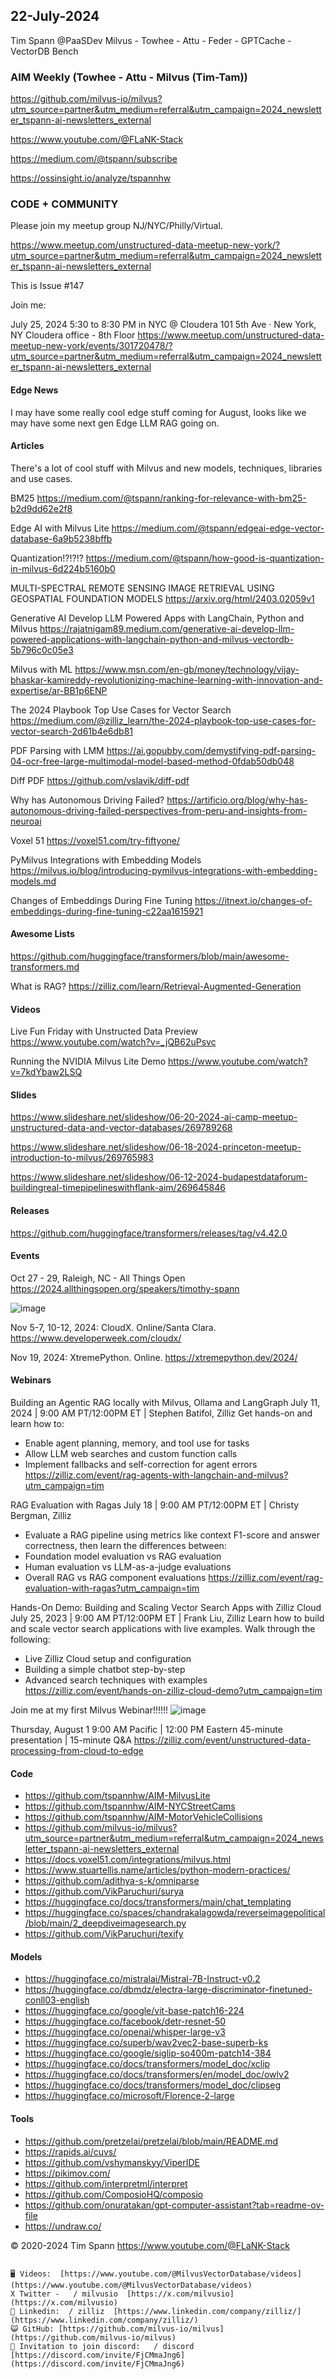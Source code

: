 ## 22-July-2024
Tim Spann @PaaSDev
Milvus - Towhee - Attu - Feder - GPTCache - VectorDB Bench

### AIM Weekly (Towhee - Attu - Milvus (Tim-Tam))

https://github.com/milvus-io/milvus?utm_source=partner&utm_medium=referral&utm_campaign=2024_newsletter_tspann-ai-newsletters_external

https://www.youtube.com/@FLaNK-Stack

https://medium.com/@tspann/subscribe

https://ossinsight.io/analyze/tspannhw


### CODE + COMMUNITY

Please join my meetup group NJ/NYC/Philly/Virtual. 

https://www.meetup.com/unstructured-data-meetup-new-york/?utm_source=partner&utm_medium=referral&utm_campaign=2024_newsletter_tspann-ai-newsletters_external

This is Issue #147

Join me:

July 25, 2024 5:30 to 8:30 PM in NYC @ Cloudera
101 5th Ave · New York, NY
Cloudera office - 8th Floor
https://www.meetup.com/unstructured-data-meetup-new-york/events/301720478/?utm_source=partner&utm_medium=referral&utm_campaign=2024_newsletter_tspann-ai-newsletters_external

#### Edge News

I may have some really cool edge stuff coming for August, looks like we may have some next gen Edge LLM RAG going on.



#### Articles

There's a lot of cool stuff with Milvus and new models, techniques, libraries and use cases.

BM25
https://medium.com/@tspann/ranking-for-relevance-with-bm25-b2d9dd62e2f8

Edge AI with Milvus Lite
https://medium.com/@tspann/edgeai-edge-vector-database-6a9b5238bffb

Quantization!?!?!?
https://medium.com/@tspann/how-good-is-quantization-in-milvus-6d224b5160b0

MULTI-SPECTRAL REMOTE SENSING IMAGE RETRIEVAL USING GEOSPATIAL FOUNDATION MODELS
https://arxiv.org/html/2403.02059v1

Generative AI Develop LLM Powered Apps with LangChain, Python and Milvus
https://rajatnigam89.medium.com/generative-ai-develop-llm-powered-applications-with-langchain-python-and-milvus-vectordb-5b796c0c05e3

Milvus with ML
https://www.msn.com/en-gb/money/technology/vijay-bhaskar-kamireddy-revolutionizing-machine-learning-with-innovation-and-expertise/ar-BB1p6ENP

The 2024 Playbook Top Use Cases for Vector Search
https://medium.com/@zilliz_learn/the-2024-playbook-top-use-cases-for-vector-search-2d61b4e6db81

PDF Parsing with LMM
https://ai.gopubby.com/demystifying-pdf-parsing-04-ocr-free-large-multimodal-model-based-method-0fdab50db048

Diff PDF
https://github.com/vslavik/diff-pdf

Why has Autonomous Driving Failed?
https://artificio.org/blog/why-has-autonomous-driving-failed-perspectives-from-peru-and-insights-from-neuroai

Voxel 51
https://voxel51.com/try-fiftyone/

PyMilvus Integrations with Embedding Models
https://milvus.io/blog/introducing-pymilvus-integrations-with-embedding-models.md

Changes of Embeddings During Fine Tuning
https://itnext.io/changes-of-embeddings-during-fine-tuning-c22aa1615921


#### Awesome Lists

https://github.com/huggingface/transformers/blob/main/awesome-transformers.md

What is RAG?
https://zilliz.com/learn/Retrieval-Augmented-Generation


#### Videos

Live Fun Friday with Unstructed Data Preview
https://www.youtube.com/watch?v=_jQB62uPsvc

Running the NVIDIA Milvus Lite Demo
https://www.youtube.com/watch?v=7kdYbaw2LSQ



#### Slides

https://www.slideshare.net/slideshow/06-20-2024-ai-camp-meetup-unstructured-data-and-vector-databases/269789268

https://www.slideshare.net/slideshow/06-18-2024-princeton-meetup-introduction-to-milvus/269765983

https://www.slideshare.net/slideshow/06-12-2024-budapestdataforum-buildingreal-timepipelineswithflank-aim/269645846


#### Releases

https://github.com/huggingface/transformers/releases/tag/v4.42.0


#### Events


Oct 27 - 29, Raleigh, NC - All Things Open
https://2024.allthingsopen.org/speakers/timothy-spann

![image](https://github.com/tspannhw/FLiPStackWeekly/assets/18673814/2aae6f12-713b-473a-8d6c-38ec969aa811)

Nov 5-7, 10-12, 2024:  CloudX.  Online/Santa Clara. https://www.developerweek.com/cloudx/

Nov 19, 2024: XtremePython. Online.
https://xtremepython.dev/2024/


#### Webinars

Building an Agentic RAG locally with Milvus, Ollama and LangGraph
July 11, 2024 | 9:00 AM PT/12:00PM ET | Stephen Batifol, Zilliz
Get hands-on and learn how to: 
* Enable agent planning, memory, and tool use for tasks
* Allow LLM web searches and custom function calls
* Implement fallbacks and self-correction for agent errors
https://zilliz.com/event/rag-agents-with-langchain-and-milvus?utm_campaign=tim

RAG Evaluation with Ragas
July 18 | 9:00 AM PT/12:00PM ET | Christy Bergman, Zilliz
* Evaluate a RAG pipeline using metrics like context F1-score and answer correctness, then learn the differences between:
* Foundation model evaluation vs RAG evaluation
* Human evaluation vs LLM-as-a-judge evaluations
* Overall RAG vs RAG component evaluations
https://zilliz.com/event/rag-evaluation-with-ragas?utm_campaign=tim

Hands-On Demo: Building and Scaling Vector Search Apps with Zilliz Cloud
July 25, 2023 | 9:00 AM PT/12:00PM ET | Frank Liu, Zilliz
Learn how to build and scale vector search applications with live examples. Walk through the following: 
* Live Zilliz Cloud setup and configuration
* Building a simple chatbot step-by-step
* Advanced search techniques with examples
https://zilliz.com/event/hands-on-zilliz-cloud-demo?utm_campaign=tim

Join me at my first Milvus Webinar!!!!!!
![image](https://github.com/tspannhw/FLiPStackWeekly/assets/18673814/7eee8aca-8810-41b6-aeef-2974fccf9f0c)

Thursday, August 1
9:00 AM Pacific | 12:00 PM Eastern
45-minute presentation | 15-minute Q&A
https://zilliz.com/event/unstructured-data-processing-from-cloud-to-edge



#### Code

* https://github.com/tspannhw/AIM-MilvusLite
* https://github.com/tspannhw/AIM-NYCStreetCams
* https://github.com/tspannhw/AIM-MotorVehicleCollisions
* https://github.com/milvus-io/milvus?utm_source=partner&utm_medium=referral&utm_campaign=2024_newsletter_tspann-ai-newsletters_external
* https://docs.voxel51.com/integrations/milvus.html
* https://www.stuartellis.name/articles/python-modern-practices/
* https://github.com/adithya-s-k/omniparse
* https://github.com/VikParuchuri/surya
* https://huggingface.co/docs/transformers/main/chat_templating
* https://huggingface.co/spaces/chandrakalagowda/reverseimagepolitical/blob/main/2_deepdiveimagesearch.py
* https://github.com/VikParuchuri/texify


#### Models

* https://huggingface.co/mistralai/Mistral-7B-Instruct-v0.2
* https://huggingface.co/dbmdz/electra-large-discriminator-finetuned-conll03-english
* https://huggingface.co/google/vit-base-patch16-224
* https://huggingface.co/facebook/detr-resnet-50
* https://huggingface.co/openai/whisper-large-v3
* https://huggingface.co/superb/wav2vec2-base-superb-ks
* https://huggingface.co/google/siglip-so400m-patch14-384
* https://huggingface.co/docs/transformers/model_doc/xclip
* https://huggingface.co/docs/transformers/en/model_doc/owlv2
* https://huggingface.co/docs/transformers/model_doc/clipseg
* https://huggingface.co/microsoft/Florence-2-large


  
#### Tools

* https://github.com/pretzelai/pretzelai/blob/main/README.md
* https://rapids.ai/cuvs/
* https://github.com/vshymanskyy/ViperIDE
* https://pikimov.com/
* https://github.com/interpretml/interpret
* https://github.com/ComposioHQ/composio
* https://github.com/onuratakan/gpt-computer-assistant?tab=readme-ov-file
* https://undraw.co/

  

&copy; 2020-2024 Tim Spann  https://www.youtube.com/@FLaNK-Stack


~~~~~~~~~~~~~~~ CONNECT ~~~~~~~~~~~~~~~

🖥️ Videos:  [https://www.youtube.com/@MilvusVectorDatabase/videos](https://www.youtube.com/@MilvusVectorDatabase/videos)
X Twitter -   / milvusio  [https://x.com/milvusio](https://x.com/milvusio)
🔗 Linkedin:  / zilliz  [https://www.linkedin.com/company/zilliz/](https://www.linkedin.com/company/zilliz/)
😺 GitHub: [https://github.com/milvus-io/milvus](https://github.com/milvus-io/milvus)
🦾 Invitation to join discord:   / discord  [https://discord.com/invite/FjCMmaJng6](https://discord.com/invite/FjCMmaJng6)
